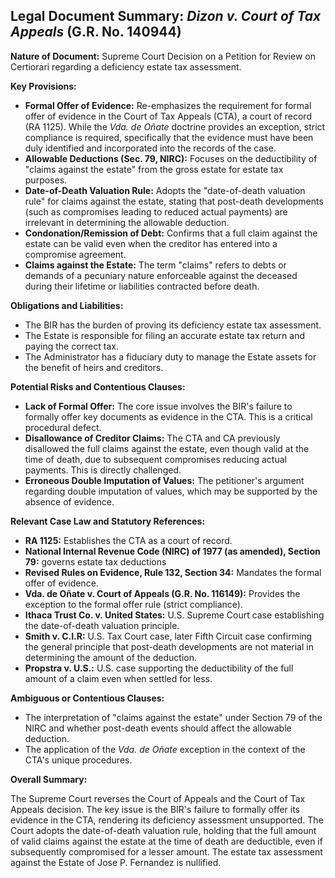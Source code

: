 ## Legal Document Summary: *Dizon v. Court of Tax Appeals* (G.R. No. 140944)

**Nature of Document:** Supreme Court Decision on a Petition for Review on Certiorari regarding a deficiency estate tax assessment.

**Key Provisions:**

*   **Formal Offer of Evidence:** Re-emphasizes the requirement for formal offer of evidence in the Court of Tax Appeals (CTA), a court of record (RA 1125). While the *Vda. de Oñate* doctrine provides an exception, strict compliance is required, specifically that the evidence must have been duly identified and incorporated into the records of the case.
*   **Allowable Deductions (Sec. 79, NIRC):** Focuses on the deductibility of "claims against the estate" from the gross estate for estate tax purposes.
*   **Date-of-Death Valuation Rule:** Adopts the "date-of-death valuation rule" for claims against the estate, stating that post-death developments (such as compromises leading to reduced actual payments) are irrelevant in determining the allowable deduction.
*   **Condonation/Remission of Debt:** Confirms that a full claim against the estate can be valid even when the creditor has entered into a compromise agreement.
*   **Claims against the Estate:** The term "claims" refers to debts or demands of a pecuniary nature enforceable against the deceased during their lifetime or liabilities contracted before death.

**Obligations and Liabilities:**

*   The BIR has the burden of proving its deficiency estate tax assessment.
*   The Estate is responsible for filing an accurate estate tax return and paying the correct tax.
*   The Administrator has a fiduciary duty to manage the Estate assets for the benefit of heirs and creditors.

**Potential Risks and Contentious Clauses:**

*   **Lack of Formal Offer:** The core issue involves the BIR's failure to formally offer key documents as evidence in the CTA. This is a critical procedural defect.
*   **Disallowance of Creditor Claims:** The CTA and CA previously disallowed the full claims against the estate, even though valid at the time of death, due to subsequent compromises reducing actual payments. This is directly challenged.
*   **Erroneous Double Imputation of Values:** The petitioner's argument regarding double imputation of values, which may be supported by the absence of evidence.

**Relevant Case Law and Statutory References:**

*   **RA 1125:** Establishes the CTA as a court of record.
*   **National Internal Revenue Code (NIRC) of 1977 (as amended), Section 79:** governs estate tax deductions
*   **Revised Rules on Evidence, Rule 132, Section 34:**  Mandates the formal offer of evidence.
*   **Vda. de Oñate v. Court of Appeals (G.R. No. 116149):**  Provides the exception to the formal offer rule (strict compliance).
*   **Ithaca Trust Co. v. United States:** U.S. Supreme Court case establishing the date-of-death valuation principle.
*   **Smith v. C.I.R:** U.S. Tax Court case, later Fifth Circuit case confirming the general principle that post-death developments are not material in determining the amount of the deduction.
*   **Propstra v. U.S.:**  U.S. case supporting the deductibility of the full amount of a claim even when settled for less.

**Ambiguous or Contentious Clauses:**

*   The interpretation of "claims against the estate" under Section 79 of the NIRC and whether post-death events should affect the allowable deduction.
*   The application of the *Vda. de Oñate* exception in the context of the CTA's unique procedures.

**Overall Summary:**

The Supreme Court reverses the Court of Appeals and the Court of Tax Appeals decision. The key issue is the BIR's failure to formally offer its evidence in the CTA, rendering its deficiency assessment unsupported. The Court adopts the date-of-death valuation rule, holding that the full amount of valid claims against the estate at the time of death are deductible, even if subsequently compromised for a lesser amount. The estate tax assessment against the Estate of Jose P. Fernandez is nullified.
